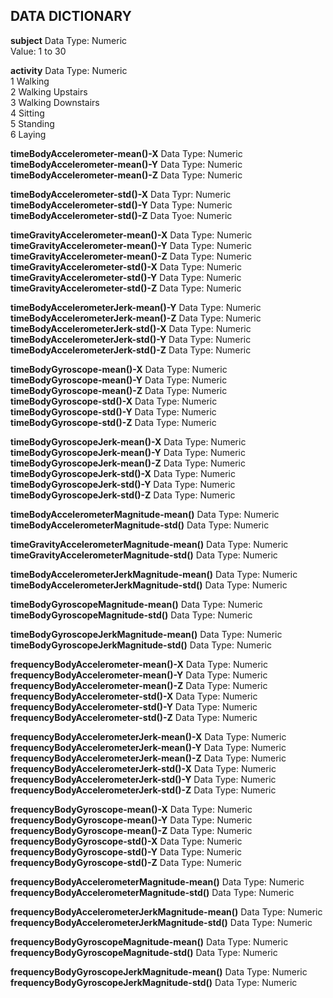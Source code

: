 ## DATA DICTIONARY
**subject**   Data Type: Numeric  
              Value: 1 to 30  


**activity**  Data Type: Numeric  
          1 Walking  
          2 Walking Upstairs  
          3 Walking Downstairs  
          4 Sitting  
          5 Standing  
          6 Laying  

**timeBodyAccelerometer-mean()-X**  Data Type: Numeric  
**timeBodyAccelerometer-mean()-Y**  Data Type: Numeric  
**timeBodyAccelerometer-mean()-Z**  Data Type: Numeric  

**timeBodyAccelerometer-std()-X**   Data Typr: Numeric  
**timeBodyAccelerometer-std()-Y**   Data Type: Numeric  
**timeBodyAccelerometer-std()-Z**   Data Tyoe: Numeric  

**timeGravityAccelerometer-mean()-X**   Data Type: Numeric    
**timeGravityAccelerometer-mean()-Y**   Data Type: Numeric  
**timeGravityAccelerometer-mean()-Z**   Data Type: Numeric  
**timeGravityAccelerometer-std()-X**   Data Type: Numeric  
**timeGravityAccelerometer-std()-Y**   Data Type: Numeric  
**timeGravityAccelerometer-std()-Z**   Data Type: Numeric  

**timeBodyAccelerometerJerk-mean()-Y**   Data Type: Numeric  
**timeBodyAccelerometerJerk-mean()-Z**   Data Type: Numeric  
**timeBodyAccelerometerJerk-std()-X**   Data Type: Numeric  
**timeBodyAccelerometerJerk-std()-Y**   Data Type: Numeric  
**timeBodyAccelerometerJerk-std()-Z**   Data Type: Numeric  

**timeBodyGyroscope-mean()-X**   Data Type: Numeric  
**timeBodyGyroscope-mean()-Y**   Data Type: Numeric  
**timeBodyGyroscope-mean()-Z**   Data Type: Numeric  
**timeBodyGyroscope-std()-X**   Data Type: Numeric  
**timeBodyGyroscope-std()-Y**   Data Type: Numeric  
**timeBodyGyroscope-std()-Z**   Data Type: Numeric  

**timeBodyGyroscopeJerk-mean()-X**   Data Type: Numeric  
**timeBodyGyroscopeJerk-mean()-Y**   Data Type: Numeric  
**timeBodyGyroscopeJerk-mean()-Z**   Data Type: Numeric  
**timeBodyGyroscopeJerk-std()-X**   Data Type: Numeric  
**timeBodyGyroscopeJerk-std()-Y**   Data Type: Numeric  
**timeBodyGyroscopeJerk-std()-Z**   Data Type: Numeric  

**timeBodyAccelerometerMagnitude-mean()**   Data Type: Numeric  
**timeBodyAccelerometerMagnitude-std()**   Data Type: Numeric  

**timeGravityAccelerometerMagnitude-mean()**   Data Type: Numeric  
**timeGravityAccelerometerMagnitude-std()**   Data Type: Numeric

**timeBodyAccelerometerJerkMagnitude-mean()**   Data Type: Numeric  
**timeBodyAccelerometerJerkMagnitude-std()**   Data Type: Numeric  

**timeBodyGyroscopeMagnitude-mean()**   Data Type: Numeric  
**timeBodyGyroscopeMagnitude-std()**   Data Type: Numeric  

**timeBodyGyroscopeJerkMagnitude-mean()**   Data Type: Numeric  
**timeBodyGyroscopeJerkMagnitude-std()**   Data Type: Numeric  

**frequencyBodyAccelerometer-mean()-X**   Data Type: Numeric  
**frequencyBodyAccelerometer-mean()-Y**   Data Type: Numeric  
**frequencyBodyAccelerometer-mean()-Z**   Data Type: Numeric  
**frequencyBodyAccelerometer-std()-X**   Data Type: Numeric  
**frequencyBodyAccelerometer-std()-Y**   Data Type: Numeric  
**frequencyBodyAccelerometer-std()-Z**   Data Type: Numeric  

**frequencyBodyAccelerometerJerk-mean()-X**   Data Type: Numeric  
**frequencyBodyAccelerometerJerk-mean()-Y**   Data Type: Numeric  
**frequencyBodyAccelerometerJerk-mean()-Z**   Data Type: Numeric  
**frequencyBodyAccelerometerJerk-std()-X**   Data Type: Numeric  
**frequencyBodyAccelerometerJerk-std()-Y**   Data Type: Numeric  
**frequencyBodyAccelerometerJerk-std()-Z**   Data Type: Numeric  

**frequencyBodyGyroscope-mean()-X**   Data Type: Numeric  
**frequencyBodyGyroscope-mean()-Y**   Data Type: Numeric  
**frequencyBodyGyroscope-mean()-Z**   Data Type: Numeric  
**frequencyBodyGyroscope-std()-X**   Data Type: Numeric  
**frequencyBodyGyroscope-std()-Y**   Data Type: Numeric  
**frequencyBodyGyroscope-std()-Z**   Data Type: Numeric  

**frequencyBodyAccelerometerMagnitude-mean()**   Data Type: Numeric  
**frequencyBodyAccelerometerMagnitude-std()**   Data Type: Numeric  

**frequencyBodyAccelerometerJerkMagnitude-mean()**   Data Type: Numeric  
**frequencyBodyAccelerometerJerkMagnitude-std()**   Data Type: Numeric  

**frequencyBodyGyroscopeMagnitude-mean()**   Data Type: Numeric  
**frequencyBodyGyroscopeMagnitude-std()**   Data Type: Numeric  

**frequencyBodyGyroscopeJerkMagnitude-mean()**   Data Type: Numeric  
**frequencyBodyGyroscopeJerkMagnitude-std()**   Data Type: Numeric  
